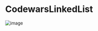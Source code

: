 # CodewarsLinkedList
![image](https://github.com/user-attachments/assets/7e6bb72e-adad-4ac8-9325-de5a7263623c)
